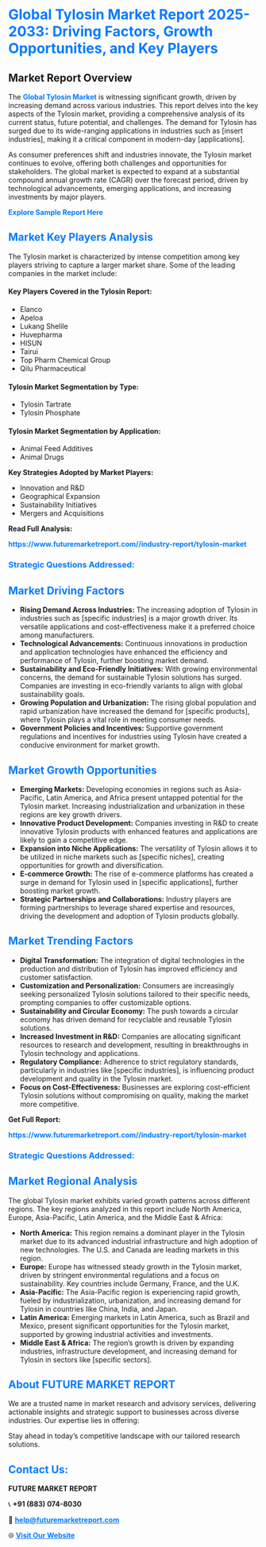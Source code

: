 <h1 style="color: #007BFF;">Global Tylosin Market Report 2025-2033: Driving Factors, Growth Opportunities, and Key Players</h1>

<section id="overview">
<h2>Market Report Overview</h2>
<p>The <a href="https://www.futuremarketreport.com//industry-report/tylosin-market" style="color: #007BFF; text-decoration: none;"><strong>Global Tylosin Market</strong></a> is witnessing significant growth, driven by increasing demand across various industries. This report delves into the key aspects of the Tylosin market, providing a comprehensive analysis of its current status, future potential, and challenges. The demand for Tylosin has surged due to its wide-ranging applications in industries such as [insert industries], making it a critical component in modern-day [applications].</p>
<p>As consumer preferences shift and industries innovate, the Tylosin market continues to evolve, offering both challenges and opportunities for stakeholders. The global market is expected to expand at a substantial compound annual growth rate (CAGR) over the forecast period, driven by technological advancements, emerging applications, and increasing investments by major players.</p>
</section>

<section id="overview">
<p><a href="https://www.futuremarketreport.com//request-sample/reportId=80088" style="color: #007BFF; text-decoration: none;"><strong>Explore Sample Report Here</strong></a></p>
</section>

<section id="key-players">
<h2 style="color: #007BFF;">Market Key Players Analysis</h2>
<p>The Tylosin market is characterized by intense competition among key players striving to capture a larger market share. Some of the leading companies in the market include:</p>
<h4>Key Players Covered in the Tylosin Report:</h4>
<ul><li>Elanco</li><li>Apeloa</li><li>Lukang Shelile</li><li>Huvepharma</li><li>HISUN</li><li>Tairui</li><li>Top Pharm Chemical Group</li><li>Qilu Pharmaceutical</li></ul>
<h4>Tylosin Market Segmentation by Type:</h4>
<ul><li>Tylosin Tartrate</li><li>Tylosin Phosphate</li></ul>

<h4>Tylosin Market Segmentation by Application:</h4>
<ul><li>Animal Feed Additives</li><li>Animal Drugs</li></ul>
<p><strong>Key Strategies Adopted by Market Players:</strong></p>
<ul>
<li>Innovation and R&D</li>
<li>Geographical Expansion</li>
<li>Sustainability Initiatives</li>
<li>Mergers and Acquisitions</li>
</ul>
</section>

<section>
<p><strong>Read Full Analysis: </strong></p><a href="https://www.futuremarketreport.com//industry-report/tylosin-market" style="color: #007BFF; text-decoration: none;"><strong>https://www.futuremarketreport.com//industry-report/tylosin-market</strong></a>
<h3 style="color: #007BFF;">Strategic Questions Addressed:</h3>
</section>

<section id="driving-factors">
<h2 style="color: #007BFF;">Market Driving Factors</h2>
<ul>
<li><strong>Rising Demand Across Industries:</strong> The increasing adoption of Tylosin in industries such as [specific industries] is a major growth driver. Its versatile applications and cost-effectiveness make it a preferred choice among manufacturers.</li>
<li><strong>Technological Advancements:</strong> Continuous innovations in production and application technologies have enhanced the efficiency and performance of Tylosin, further boosting market demand.</li>
<li><strong>Sustainability and Eco-Friendly Initiatives:</strong> With growing environmental concerns, the demand for sustainable Tylosin solutions has surged. Companies are investing in eco-friendly variants to align with global sustainability goals.</li>
<li><strong>Growing Population and Urbanization:</strong> The rising global population and rapid urbanization have increased the demand for [specific products], where Tylosin plays a vital role in meeting consumer needs.</li>
<li><strong>Government Policies and Incentives:</strong> Supportive government regulations and incentives for industries using Tylosin have created a conducive environment for market growth.</li>
</ul>
</section>

<section id="growth-opportunities">
<h2 style="color: #007BFF;">Market Growth Opportunities</h2>
<ul>
<li><strong>Emerging Markets:</strong> Developing economies in regions such as Asia-Pacific, Latin America, and Africa present untapped potential for the Tylosin market. Increasing industrialization and urbanization in these regions are key growth drivers.</li>
<li><strong>Innovative Product Development:</strong> Companies investing in R&D to create innovative Tylosin products with enhanced features and applications are likely to gain a competitive edge.</li>
<li><strong>Expansion into Niche Applications:</strong> The versatility of Tylosin allows it to be utilized in niche markets such as [specific niches], creating opportunities for growth and diversification.</li>
<li><strong>E-commerce Growth:</strong> The rise of e-commerce platforms has created a surge in demand for Tylosin used in [specific applications], further boosting market growth.</li>
<li><strong>Strategic Partnerships and Collaborations:</strong> Industry players are forming partnerships to leverage shared expertise and resources, driving the development and adoption of Tylosin products globally.</li>
</ul>
</section>

<section id="trending-factors">
<h2 style="color: #007BFF;">Market Trending Factors</h2>
<ul>
<li><strong>Digital Transformation:</strong> The integration of digital technologies in the production and distribution of Tylosin has improved efficiency and customer satisfaction.</li>
<li><strong>Customization and Personalization:</strong> Consumers are increasingly seeking personalized Tylosin solutions tailored to their specific needs, prompting companies to offer customizable options.</li>
<li><strong>Sustainability and Circular Economy:</strong> The push towards a circular economy has driven demand for recyclable and reusable Tylosin solutions.</li>
<li><strong>Increased Investment in R&D:</strong> Companies are allocating significant resources to research and development, resulting in breakthroughs in Tylosin technology and applications.</li>
<li><strong>Regulatory Compliance:</strong> Adherence to strict regulatory standards, particularly in industries like [specific industries], is influencing product development and quality in the Tylosin market.</li>
<li><strong>Focus on Cost-Effectiveness:</strong> Businesses are exploring cost-efficient Tylosin solutions without compromising on quality, making the market more competitive.</li>
</ul>
</section>

<section>
<p><strong>Get Full Report: </strong></p><a href="https://www.futuremarketreport.com//industry-report/tylosin-market" style="color: #007BFF; text-decoration: none;"><strong>https://www.futuremarketreport.com//industry-report/tylosin-market</strong></a>
<h3 style="color: #007BFF;">Strategic Questions Addressed:</h3>
</section>


<section id="regional-analysis">
<h2 style="color: #007BFF;">Market Regional Analysis</h2>
<p>The global Tylosin market exhibits varied growth patterns across different regions. The key regions analyzed in this report include North America, Europe, Asia-Pacific, Latin America, and the Middle East & Africa:</p>
<ul>
<li><strong>North America:</strong> This region remains a dominant player in the Tylosin market due to its advanced industrial infrastructure and high adoption of new technologies. The U.S. and Canada are leading markets in this region.</li>
<li><strong>Europe:</strong> Europe has witnessed steady growth in the Tylosin market, driven by stringent environmental regulations and a focus on sustainability. Key countries include Germany, France, and the U.K.</li>
<li><strong>Asia-Pacific:</strong> The Asia-Pacific region is experiencing rapid growth, fueled by industrialization, urbanization, and increasing demand for Tylosin in countries like China, India, and Japan.</li>
<li><strong>Latin America:</strong> Emerging markets in Latin America, such as Brazil and Mexico, present significant opportunities for the Tylosin market, supported by growing industrial activities and investments.</li>
<li><strong>Middle East & Africa:</strong> The region’s growth is driven by expanding industries, infrastructure development, and increasing demand for Tylosin in sectors like [specific sectors].</li>
</ul>
</section>

<footer>
<h2 style="color: #007BFF;">About FUTURE MARKET REPORT</h2>
<p>We are a trusted name in market research and advisory services, delivering actionable insights and strategic support to businesses across diverse industries. Our expertise lies in offering:</p>

<p>Stay ahead in today’s competitive landscape with our tailored research solutions.</p>

<h2 style="color: #007BFF;">Contact Us:</h2>
<p><strong>FUTURE MARKET REPORT</strong></p>
<p>📞 <strong>+91 (883) 074-8030</strong></p>
<p>📧 <strong><a href="mailto:help@futuremarketreport.com" style="color: #007BFF;">help@futuremarketreport.com</a></strong></p>
<p>🌐 <strong><a href="https://www.futuremarketreport.com/" style="color: #007BFF;">Visit Our Website</a></strong></p>
</footer>